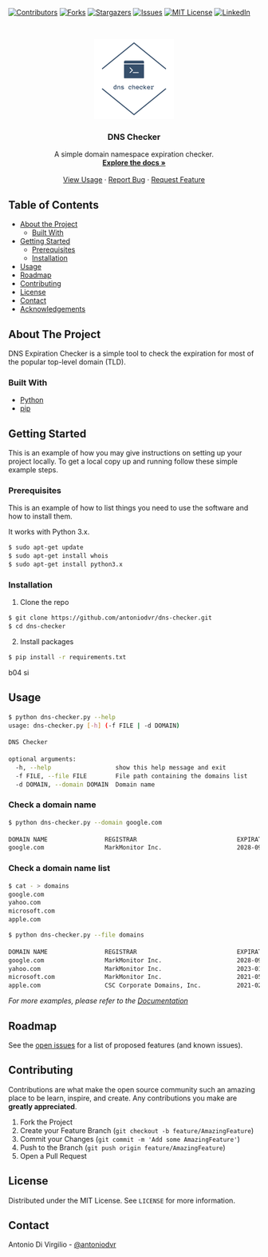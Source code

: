 <!--
*** Thanks for checking out this README Template. If you have a suggestion that would
*** make this better, please fork the repo and create a pull request or simply open
*** an issue with the tag "enhancement".
*** Thanks again! Now go create something AMAZING! :D
-->





<!-- PROJECT SHIELDS -->
<!--
*** I'm using markdown "reference style" links for readability.
*** Reference links are enclosed in brackets [ ] instead of parentheses ( ).
*** See the bottom of this document for the declaration of the reference variables
*** for contributors-url, forks-url, etc. This is an optional, concise syntax you may use.
*** https://www.markdownguide.org/basic-syntax/#reference-style-links
-->
[![Contributors][contributors-shield]][contributors-url]
[![Forks][forks-shield]][forks-url]
[![Stargazers][stars-shield]][stars-url]
[![Issues][issues-shield]][issues-url]
[![MIT License][license-shield]][license-url]
[![LinkedIn][linkedin-shield]][linkedin-url]



<!-- PROJECT LOGO -->
<br />
<p align="center">
  <a href="https://github.com/antoniodvr/dns-checker">
    <img src="images/logo.png" alt="Logo" width="160" height="160">
  </a>

  <h3 align="center">DNS Checker</h3>

  <p align="center">
    A simple domain namespace expiration checker.
    <a href="https://github.com/antoniodvr/dns-checker">
    <br />
    <strong>Explore the docs »</strong></a>
    <br />
    <br />
    <a href="#usage">View Usage</a>
    ·
    <a href="https://github.com/antoniodvr/dns-checker/issues">Report Bug</a>
    ·
    <a href="https://github.com/antoniodvr/dns-checker/issues">Request Feature</a>
  </p>
</p>



<!-- TABLE OF CONTENTS -->
## Table of Contents

* [About the Project](#about-the-project)
  * [Built With](#built-with)
* [Getting Started](#getting-started)
  * [Prerequisites](#prerequisites)
  * [Installation](#installation)
* [Usage](#usage)
* [Roadmap](#roadmap)
* [Contributing](#contributing)
* [License](#license)
* [Contact](#contact)
* [Acknowledgements](#acknowledgements)



<!-- ABOUT THE PROJECT -->
## About The Project

<!-- [![Product Name Screen Shot][product-screenshot]](https://example.com) -->

DNS Expiration Checker is a simple tool to check the expiration for most of the popular top-level domain (TLD).

### Built With

* [Python](https://www.python.org/) 
* [pip](https://pip.pypa.io/en/stable/)



<!-- GETTING STARTED -->
## Getting Started

This is an example of how you may give instructions on setting up your project locally.
To get a local copy up and running follow these simple example steps.

### Prerequisites

This is an example of how to list things you need to use the software and how to install them.

It works with Python 3.x.

```sh
$ sudo apt-get update
$ sudo apt-get install whois
$ sudo apt-get install python3.x
```

### Installation

1. Clone the repo
```sh
$ git clone https://github.com/antoniodvr/dns-checker.git
$ cd dns-checker
```
2. Install packages
```sh
$ pip install -r requirements.txt
```
b04 si


<!-- USAGE EXAMPLES -->
## Usage

```sh
$ python dns-checker.py --help
usage: dns-checker.py [-h] (-f FILE | -d DOMAIN)

DNS Checker

optional arguments:
  -h, --help                  show this help message and exit
  -f FILE, --file FILE        File path containing the domains list
  -d DOMAIN, --domain DOMAIN  Domain name
```

### Check a domain name

```sh
$ python dns-checker.py --domain google.com

DOMAIN NAME                REGISTRAR                            EXPIRATION DATE                 DAYS LEFT
google.com                 MarkMonitor Inc.                     2028-09-14 04:00:00             3161
```


### Check a domain name list

```sh
$ cat - > domains
google.com
yahoo.com
microsoft.com
apple.com
```

```sh
$ python dns-checker.py --file domains

DOMAIN NAME                REGISTRAR                            EXPIRATION DATE                 DAYS LEFT
google.com                 MarkMonitor Inc.                     2028-09-14 04:00:00             3161
yahoo.com                  MarkMonitor Inc.                     2023-01-19 05:00:00             1096
microsoft.com              MarkMonitor Inc.                     2021-05-03 04:00:00             470
apple.com                  CSC Corporate Domains, Inc.          2021-02-20 05:00:00             398
```

_For more examples, please refer to the [Documentation](https://github.com/antoniodvr/dns-checker)_



<!-- ROADMAP -->
## Roadmap

See the [open issues](https://github.com/antoniodvr/dns-checker/issues) for a list of proposed features (and known issues).



<!-- CONTRIBUTING -->
## Contributing

Contributions are what make the open source community such an amazing place to be learn, inspire, and create. Any contributions you make are **greatly appreciated**.

1. Fork the Project
2. Create your Feature Branch (`git checkout -b feature/AmazingFeature`)
3. Commit your Changes (`git commit -m 'Add some AmazingFeature'`)
4. Push to the Branch (`git push origin feature/AmazingFeature`)
5. Open a Pull Request



<!-- LICENSE -->
## License

Distributed under the MIT License. See `LICENSE` for more information.



<!-- CONTACT -->
## Contact

Antonio Di Virgilio - [@antoniodvr](https://linkedin.com/in/antoniodvr)





<!-- MARKDOWN LINKS & IMAGES -->
<!-- https://www.markdownguide.org/basic-syntax/#reference-style-links -->
[contributors-shield]: https://img.shields.io/github/contributors/antoniodvr/dns-checker.svg?style=flat-square
[contributors-url]: https://github.com/antoniodvr/dns-checker/graphs/contributors
[forks-shield]: https://img.shields.io/github/forks/antoniodvr/dns-checker.svg?style=flat-square
[forks-url]: https://github.com/antoniodvr/dns-checker/network/members
[stars-shield]: https://img.shields.io/github/stars/antoniodvr/dns-checker.svg?style=flat-square
[stars-url]: https://github.com/antoniodvr/dns-checker/stargazers
[issues-shield]: https://img.shields.io/github/issues/antoniodvr/dns-checker.svg?style=flat-square
[issues-url]: https://github.com/antoniodvr/dns-checker/issues
[license-shield]: https://img.shields.io/github/license/antoniodvr/dns-checker.svg?style=flat-square
[license-url]: https://github.com/antoniodvr/dns-checker/blob/master/LICENSE.md
[linkedin-shield]: https://img.shields.io/badge/-LinkedIn-black.svg?style=flat-square&logo=linkedin&colorB=555
[linkedin-url]: https://linkedin.com/in/antoniodvr
